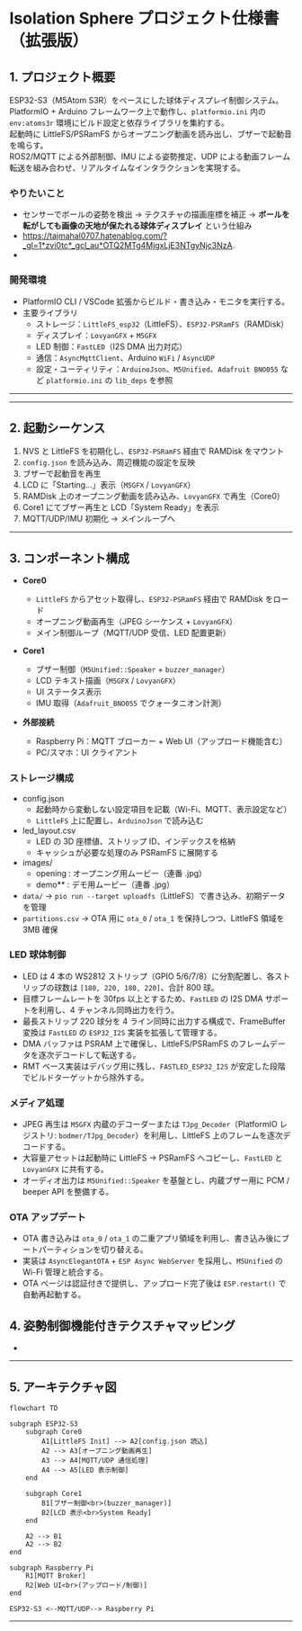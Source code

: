 # Isolation Sphere プロジェクト仕様書（拡張版）

## 1. プロジェクト概要
ESP32-S3（M5Atom S3R）をベースにした球体ディスプレイ制御システム。  
PlatformIO + Arduino フレームワーク上で動作し、`platformio.ini` 内の `env:atoms3r` 環境にビルド設定と依存ライブラリを集約する。  
起動時に LittleFS/PSRamFS からオープニング動画を読み出し、ブザーで起動音を鳴らす。  
ROS2/MQTT による外部制御、IMU による姿勢推定、UDP による動画フレーム転送を組み合わせ、リアルタイムなインタラクションを実現する。  

### やりたいこと
- センサーでボールの姿勢を検出 → テクスチャの描画座標を補正 → **ボールを転がしても画像の天地が保たれる球体ディスプレイ** という仕組み
- https://tajmahal0707.hatenablog.com/?_gl=1*zvi0tc*_gcl_au*OTQ2MTg4MjgxLjE3NTgyNjc3NzA.
- 
### 開発環境
- PlatformIO CLI / VSCode 拡張からビルド・書き込み・モニタを実行する。
- 主要ライブラリ  
  - ストレージ：`LittleFS_esp32`（LittleFS）、`ESP32-PSRamFS`（RAMDisk）  
  - ディスプレイ：`LovyanGFX` + `M5GFX`  
  - LED 制御：`FastLED`（I2S DMA 出力対応）  
  - 通信：`AsyncMqttClient`、Arduino `WiFi` / `AsyncUDP`
  - 設定・ユーティリティ：`ArduinoJson`、`M5Unified`、`Adafruit BNO055` など `platformio.ini` の `lib_deps` を参照

---

---

## 2. 起動シーケンス
1. NVS と LittleFS を初期化し、`ESP32-PSRamFS` 経由で RAMDisk をマウント  
2. `config.json` を読み込み、周辺機能の設定を反映  
3. ブザーで起動音を再生  
4. LCD に「Starting...」表示（`M5GFX` / `LovyanGFX`）  
5. RAMDisk 上のオープニング動画を読み込み、`LovyanGFX` で再生（Core0）  
6. Core1 にてブザー再生と LCD「System Ready」を表示  
7. MQTT/UDP/IMU 初期化 → メインループへ  

---

## 3. コンポーネント構成

- **Core0**  
  - `LittleFS` からアセット取得し、`ESP32-PSRamFS` 経由で RAMDisk をロード  
  - オープニング動画再生（JPEG シーケンス + `LovyanGFX`）  
  - メイン制御ループ（MQTT/UDP 受信、LED 配置更新）

- **Core1**  
  - ブザー制御（`M5Unified::Speaker` + `buzzer_manager`）  
  - LCD テキスト描画（`M5GFX` / `LovyanGFX`）  
  - UI ステータス表示  
  - IMU 取得（`Adafruit_BNO055` でクォータニオン計測）

- **外部接続**  
  - Raspberry Pi：MQTT ブローカー + Web UI（アップロード機能含む）  
  - PC/スマホ：UI クライアント  

### ストレージ構成
- config.json
  - 起動時から変動しない設定項目を記載（Wi-Fi、MQTT、表示設定など）
  - `LittleFS` 上に配置し、`ArduinoJson` で読み込む
- led_layout.csv
  - LED の 3D 座標値、ストリップ ID、インデックスを格納
  - キャッシュが必要な処理のみ PSRamFS に展開する
- images/
  - opening : オープニング用ムービー（連番 .jpg）
  - demo** : デモ用ムービー（連番 .jpg）
- `data/` → `pio run --target uploadfs`（LittleFS）で書き込み、初期データを管理
- `partitions.csv` → OTA 用に `ota_0` / `ota_1` を保持しつつ、LittleFS 領域を 3MB 確保

### LED 球体制御
- LED は 4 本の WS2812 ストリップ（GPIO 5/6/7/8）に分割配置し、各ストリップの球数は `[180, 220, 180, 220]`、合計 800 球。
- 目標フレームレートを 30fps 以上とするため、`FastLED` の I2S DMA サポートを利用し、4 チャンネル同時出力を行う。
- 最長ストリップ 220 球分を 4 ライン同時に出力する構成で、FrameBuffer 変換は `FastLED` の `ESP32_I2S` 実装を拡張して管理する。
- DMA バッファは PSRAM 上で確保し、LittleFS/PSRamFS のフレームデータを逐次デコードして転送する。
- RMT ベース実装はデバッグ用に残し、`FASTLED_ESP32_I2S` が安定した段階でビルドターゲットから除外する。

### メディア処理
- JPEG 再生は `M5GFX` 内蔵のデコーダーまたは `TJpg_Decoder`（PlatformIO レジストリ: `bodmer/TJpg_Decoder`）を利用し、LittleFS 上のフレームを逐次デコードする。
- 大容量アセットは起動時に LittleFS → PSRamFS へコピーし、`FastLED` と `LovyanGFX` に共有する。
- オーディオ出力は `M5Unified::Speaker` を基盤とし、内蔵ブザー用に PCM / beeper API を整備する。

### OTA アップデート
- OTA 書き込みは `ota_0` / `ota_1` の二重アプリ領域を利用し、書き込み後にブートパーティションを切り替える。
- 実装は `AsyncElegantOTA` + `ESP Async WebServer` を採用し、`M5Unified` の Wi-Fi 管理と統合する。
- OTA ページは認証付きで提供し、アップロード完了後は `ESP.restart()` で自動再起動する。

## 4. 姿勢制御機能付きテクスチャマッピング
- 

---

## 5. アーキテクチャ図

```mermaid
flowchart TD

subgraph ESP32-S3
    subgraph Core0
        A1[LittleFS Init] --> A2[config.json 読込]
        A2 --> A3[オープニング動画再生]
        A3 --> A4[MQTT/UDP 通信処理]
        A4 --> A5[LED 表示制御]
    end

    subgraph Core1
        B1[ブザー制御<br>(buzzer_manager)]
        B2[LCD 表示<br>System Ready]
    end

    A2 --> B1
    A2 --> B2
end

subgraph Raspberry Pi
    R1[MQTT Broker]
    R2[Web UI<br>(アップロード/制御)]
end

ESP32-S3 <--MQTT/UDP--> Raspberry Pi
```

---

